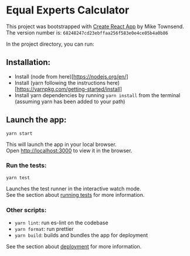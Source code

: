 # Equal Experts Calculator

This project was bootstrapped with [Create React App](https://github.com/facebook/create-react-app) by Mike Townsend.
The version number is: `68248247cd23ebffaa256f583e0e4ce05b4a0b86`

In the project directory, you can run:

## Installation:

- Install (node from here)[https://nodejs.org/en/]
- Install (yarn following the instructions here)[https://yarnpkg.com/getting-started/install]
- Install yarn dependencies by running `yarn install` from the terminal (assuming yarn has been added to your path)

## Launch the app:

`yarn start`

This will launch the app in your local browser.<br />
Open [http://localhost:3000](http://localhost:3000) to view it in the browser.

### Run the tests:

`yarn test`

Launches the test runner in the interactive watch mode.<br />
See the section about [running tests](https://facebook.github.io/create-react-app/docs/running-tests) for more information.

### Other scripts:

- `yarn lint`: run es-lint on the codebase
- `yarn format`: run prettier
- `yarn build`: builds and bundles the app for deployment

See the section about [deployment](https://facebook.github.io/create-react-app/docs/deployment) for more information.
